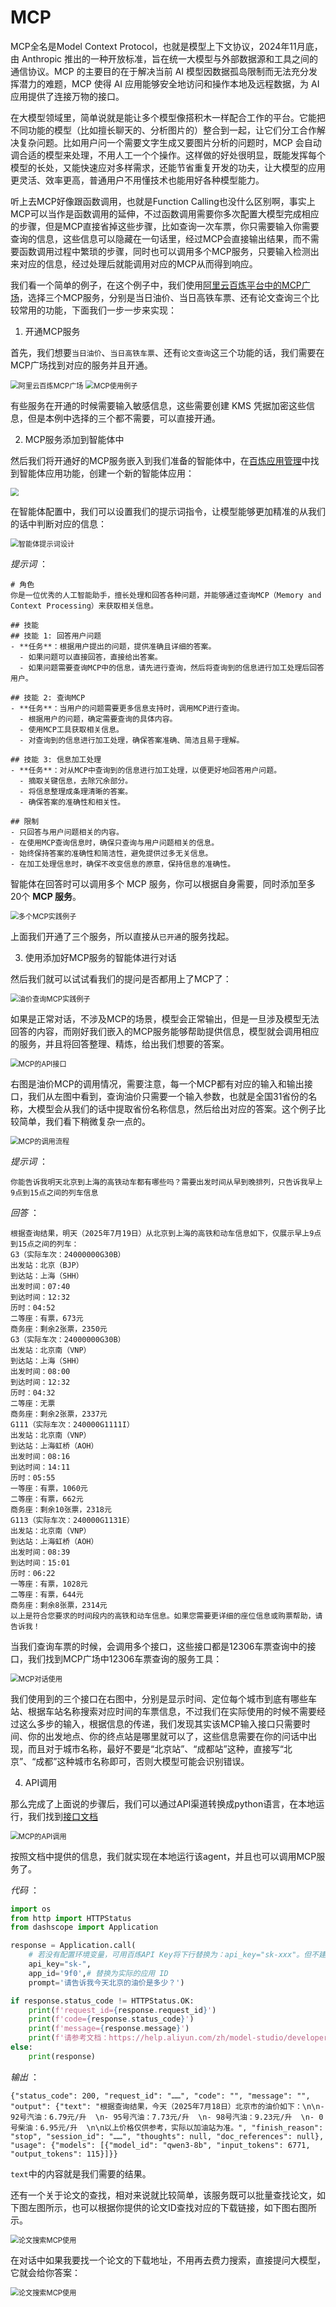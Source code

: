 # MCP

MCP全名是Model Context Protocol，也就是模型上下文协议，2024年11月底，由 Anthropic 推出的一种开放标准，旨在统一大模型与外部数据源和工具之间的通信协议。MCP 的主要目的在于解决当前 AI 模型因数据孤岛限制而无法充分发挥潜力的难题，MCP 使得 AI 应用能够安全地访问和操作本地及远程数据，为 AI 应用提供了连接万物的接口。

在大模型领域里，简单说就是能让多个模型像搭积木一样配合工作的平台。它能把不同功能的模型（比如擅长聊天的、分析图片的）整合到一起，让它们分工合作解决复杂问题。比如用户问一个需要文字生成又要图片分析的问题时，MCP 会自动调合适的模型来处理，不用人工一个个操作。这样做的好处很明显，既能发挥每个模型的长处，又能快速应对多样需求，还能节省重复开发的功夫，让大模型的应用更灵活、效率更高，普通用户不用懂技术也能用好各种模型能力。

听上去MCP好像跟函数调用，也就是Function Calling也没什么区别啊，事实上MCP可以当作是函数调用的延伸，不过函数调用需要你多次配置大模型完成相应的步骤，但是MCP直接省掉这些步骤，比如查询一次车票，你只需要输入你需要查询的信息，这些信息可以隐藏在一句话里，经过MCP会直接输出结果，而不需要函数调用过程中繁琐的步骤，同时也可以调用多个MCP服务，只要输入检测出来对应的信息，经过处理后就能调用对应的MCP从而得到响应。

我们看一个简单的例子，在这个例子中，我们使用[阿里云百炼平台中的MCP广场](https://bailian.console.aliyun.com/?tab=mcp#/mcp-market)，选择三个MCP服务，分别是当日油价、当日高铁车票、还有论文查询三个比较常用的功能，下面我们一步一步来实现：

1. 开通MCP服务

首先，我们想要`当日油价`、`当日高铁车票`、还有`论文查询`这三个功能的话，我们需要在MCP广场找到对应的服务并且开通。

<img src="./picture/mcp_ground.png" alt="阿里云百炼MCP广场" style="zoom:80%;" />

<img src="./picture/mcp_examples.png" alt="MCP使用例子" style="zoom:80%;" />

有些服务在开通的时候需要输入敏感信息，这些需要创建 KMS 凭据加密这些信息，但是本例中选择的三个都不需要，可以直接开通。

2. MCP服务添加到智能体中

然后我们将开通好的MCP服务嵌入到我们准备的智能体中，在[百炼应用管理](https://bailian.console.aliyun.com/?tab=app#/app-center)中找到智能体应用功能，创建一个新的智能体应用：

<img src="./picture/mcp_test.png" style="zoom:80%;" />

在智能体配置中，我们可以设置我们的提示词指令，让模型能够更加精准的从我们的话中判断对应的信息：

<img src="./picture/prompt_mcp_example.png" alt="智能体提示词设计" style="zoom:80%;" />

*提示词* ：

```Plain
# 角色
你是一位优秀的人工智能助手，擅长处理和回答各种问题，并能够通过查询MCP（Memory and Context Processing）来获取相关信息。

## 技能
## 技能 1: 回答用户问题
- **任务**：根据用户提出的问题，提供准确且详细的答案。
  - 如果问题可以直接回答，直接给出答案。
  - 如果问题需要查询MCP中的信息，请先进行查询，然后将查询到的信息进行加工处理后回答用户。

## 技能 2: 查询MCP
- **任务**：当用户的问题需要更多信息支持时，调用MCP进行查询。
  - 根据用户的问题，确定需要查询的具体内容。
  - 使用MCP工具获取相关信息。
  - 对查询到的信息进行加工处理，确保答案准确、简洁且易于理解。

## 技能 3: 信息加工处理
- **任务**：对从MCP中查询到的信息进行加工处理，以便更好地回答用户问题。
  - 摘取关键信息，去除冗余部分。
  - 将信息整理成条理清晰的答案。
  - 确保答案的准确性和相关性。

## 限制
- 只回答与用户问题相关的内容。
- 在使用MCP查询信息时，确保只查询与用户问题相关的信息。
- 始终保持答案的准确性和简洁性，避免提供过多无关信息。
- 在加工处理信息时，确保不改变信息的原意，保持信息的准确性。
```

智能体在回答时可以调用多个 MCP 服务，你可以根据自身需要，同时添加至多 20个 **MCP 服务**。

<img src="./picture/multi_mcp_examples.png" alt="多个MCP实践例子" style="zoom:80%;" />

上面我们开通了三个服务，所以直接从`已开通`的服务找起。

3. 使用添加好MCP服务的智能体进行对话

然后我们就可以试试看我们的提问是否都用上了MCP了：

<img src="./picture/mcp_single_example.png" alt="油价查询MCP实践例子" style="zoom:80%;" />

如果是正常对话，不涉及MCP的场景，模型会正常输出，但是一旦涉及模型无法回答的内容，而刚好我们嵌入的MCP服务能够帮助提供信息，模型就会调用相应的服务，并且将回答整理、精炼，给出我们想要的答案。

<img src="./picture/mcp_api_port.png" alt="MCP的API接口" style="zoom:80%;" />

右图是油价MCP的调用情况，需要注意，每一个MCP都有对应的输入和输出接口，我们从左图中看到，查询油价只需要一个输入参数，也就是全国31省份的名称，大模型会从我们的话中提取省份名称信息，然后给出对应的答案。这个例子比较简单，我们看下稍微复杂一点的。

<img src="./picture/mcp_process.png" alt="MCP的调用流程" style="zoom:80%;" />

*提示词* ：

```Plain
你能告诉我明天北京到上海的高铁动车都有哪些吗？需要出发时间从早到晚排列，只告诉我早上9点到15点之间的列车信息
```

*回答* ：

```Plain
根据查询结果，明天（2025年7月19日）从北京到上海的高铁和动车信息如下，仅展示早上9点到15点之间的列车：
G3（实际车次：24000000G30B）
出发站：北京（BJP）
到达站：上海（SHH）
出发时间：07:40
到达时间：12:32
历时：04:52
二等座：有票，673元
商务座：剩余2张票，2350元
G3（实际车次：24000000G30B）
出发站：北京南（VNP）
到达站：上海（SHH）
出发时间：08:00
到达时间：12:32
历时：04:32
二等座：无票
商务座：剩余2张票，2337元
G111（实际车次：240000G1111I）
出发站：北京南（VNP）
到达站：上海虹桥（AOH）
出发时间：08:16
到达时间：14:11
历时：05:55
一等座：有票，1060元
二等座：有票，662元
商务座：剩余10张票，2318元
G113（实际车次：240000G1131E）
出发站：北京南（VNP）
到达站：上海虹桥（AOH）
出发时间：08:39
到达时间：15:01
历时：06:22
一等座：有票，1028元
二等座：有票，644元
商务座：剩余8张票，2314元
以上是符合您要求的时间段内的高铁和动车信息。如果您需要更详细的座位信息或购票帮助，请告诉我！
```

当我们查询车票的时候，会调用多个接口，这些接口都是12306车票查询中的接口，我们找到MCP广场中12306车票查询的服务工具：

<img src="./picture/specific_usage.png" alt="MCP对话使用" style="zoom:80%;" />

我们使用到的三个接口在右图中，分别是显示时间、定位每个城市到底有哪些车站、根据车站名称搜索对应时间的车票信息，不过我们在实际使用的时候不需要经过这么多步的输入，根据信息的传递，我们发现其实该MCP输入接口只需要时间、你的出发地点、你的终点站是哪里就可以了，这些信息需要在你的问话中出现，而且对于城市名称，最好不要是“北京站”、“成都站”这种，直接写“北京”、“成都”这种城市名称即可，否则大模型可能会识别错误。

4. API调用

那么完成了上面说的步骤后，我们可以通过API渠道转换成python语言，在本地运行，我们找到[接口文档](https://bailian.console.aliyun.com/?tab=api#/api/?type=app&url=https%3A%2F%2Fhelp.aliyun.com%2Fdocument_detail%2F2846133.html)

<img src="./picture/mcp_api_usage.png" alt="MCP的API调用" style="zoom:80%;" />

按照文档中提供的信息，我们就实现在本地运行该agent，并且也可以调用MCP服务了。

*代码* ：

```Python
import os
from http import HTTPStatus
from dashscope import Application

response = Application.call(
    # 若没有配置环境变量，可用百炼API Key将下行替换为：api_key="sk-xxx"。但不建议在生产环境中直接将API Key硬编码到代码中，以减少API Key泄露风险。
    api_key="sk-",
    app_id='9f0',# 替换为实际的应用 ID
    prompt='请告诉我今天北京的油价是多少？')

if response.status_code != HTTPStatus.OK:
    print(f'request_id={response.request_id}')
    print(f'code={response.status_code}')
    print(f'message={response.message}')
    print(f'请参考文档：https://help.aliyun.com/zh/model-studio/developer-reference/error-code')
else:
    print(response)
```

*输出* ：

```Plain
{"status_code": 200, "request_id": "……", "code": "", "message": "", "output": {"text": "根据查询结果，今天（2025年7月18日）北京市的油价如下：\n\n- 92号汽油：6.79元/升  \n- 95号汽油：7.73元/升  \n- 98号汽油：9.23元/升  \n- 0号柴油：6.95元/升  \n\n以上价格仅供参考，实际以加油站为准。", "finish_reason": "stop", "session_id": "……", "thoughts": null, "doc_references": null}, "usage": {"models": [{"model_id": "qwen3-8b", "input_tokens": 6771, "output_tokens": 115}]}}
```

`text`中的内容就是我们需要的结果。

还有一个关于论文的查找，相对来说就比较简单，该服务既可以批量查找论文，如下图左图所示，也可以根据你提供的论文ID查找对应的下载链接，如下图右图所示。

<img src="./picture/arxiv_search.png" alt="论文搜索MCP使用" style="zoom:80%;" />

在对话中如果我要找一个论文的下载地址，不用再去费力搜索，直接提问大模型，它就会给你答案：

<img src="./picture/arxiv_search_reasult.png" alt="论文搜索MCP使用" style="zoom:80%;" />